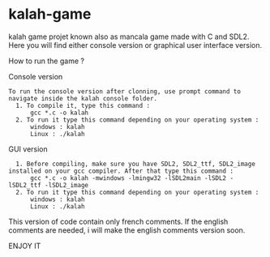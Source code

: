 # kalah-game
kalah game projet known also as mancala game made with C and SDL2. Here you will find either console version or graphical user interface version.

How to run the game ?

  Console version
  
    To run the console version after clonning, use prompt command to navigate inside the kalah console folder. 
      1. To compile it, type this command :
          gcc *.c -o kalah
      2. To run it type this command depending on your operating system : 
          windows : kalah
          Linux : ./kalah
  
   GUI version
  
      1. Before compiling, make sure you have SDL2, SDL2_ttf, SDL2_image installed on your gcc compiler. After that type this command : 
          gcc *.c -o kalah -mwindows -lmingw32 -lSDL2main -lSDL2 -lSDL2_ttf -lSDL2_image
      2. To run it type this command depending on your operating system :
          windows : kalah
          Linux : ./kalah
          
 This version of code contain only french comments. If the english comments are needed, i will make the english comments version soon.
 
 ENJOY IT
    

